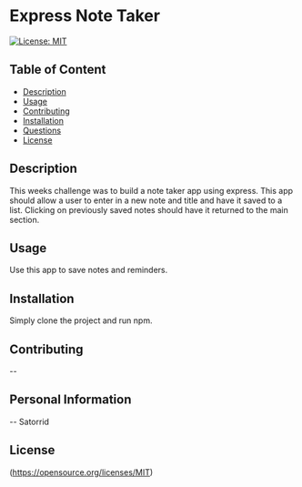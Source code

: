 
# Express Note Taker

[![License: MIT](https://img.shields.io/badge/License-MIT-yellow.svg)](https://opensource.org/licenses/MIT)

## Table of Content
- [Description](#Description)
- [Usage](#Usage)
- [Contributing](#Contributing)
- [Installation](#Installation)
- [Questions](#Questions)
- [License](#License)

## Description
This weeks challenge was to build a note taker app using express. This app should allow a user to enter in a new note and title and have it saved to a list. Clicking on previously saved notes should have it returned to the main section.

## Usage
Use this app to save notes and reminders. 

## Installation
Simply clone the project and run npm.

## Contributing
--

## Personal Information
--
Satorrid

## License
(https://opensource.org/licenses/MIT)
